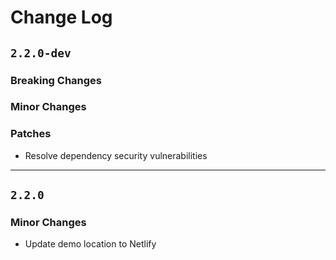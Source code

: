 # Change Log

## `2.2.0-dev`

### Breaking Changes

### Minor Changes

### Patches
 - Resolve dependency security vulnerabilities

---
## `2.2.0`

### Minor Changes
 - Update demo location to Netlify